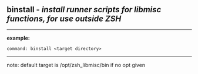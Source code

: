 ‎
=

## binstall - *install runner scripts for libmisc functions, for use outside ZSH*

------------------------------------------------------------

**example:**

    command: binstall <target directory>

-----------------------------------------------------------

note: default target is /opt/zsh_libmisc/bin if no opt given
